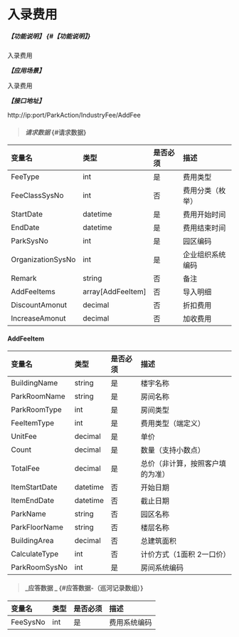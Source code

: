 # 入录费用

##### _【功能说明】_ {#【功能说明】}

入录费用

_**【应用场景】**_

入录费用

_**【接口地址】**_

http://ip:port/ParkAction/IndustryFee/AddFee

> #### _请求数据_ {#请求数据}

| 变量名 | 类型 | 是否必须 | 描述 |
| :--- | :--- | :--- | :--- |
| FeeType | int | 是 | 费用类型 |
| FeeClassSysNo | int | 否 | 费用分类（枚举） |
| StartDate | datetime | 是 | 费用开始时间 |
| EndDate | datetime | 是 | 费用结束时间 |
| ParkSysNo| int | 是 | 园区编码|
| OrganizationSysNo | int | 是 | 企业组织系统编码 |
| Remark | string| 否 | 备注|
| AddFeeItems | array[AddFeeItem] | 否 | 导入明细|
| DiscountAmonut| decimal | 否 |折扣费用|
| IncreaseAmonut| decimal | 否 |加收费用|




 #### AddFeeItem

| 变量名 | 类型 | 是否必须 | 描述 |
| :--- | :--- | :--- | :--- |
| BuildingName | string | 是  | 楼宇名称 |
| ParkRoomName| string | 是  | 房间名称|
|ParkRoomType | int | 是 |房间类型|
| FeeItemType| int | 是  |费用类型（端定义）|
| UnitFee| decimal | 是  |单价|
| Count| decimal | 是  |数量（支持小数点）|
| TotalFee| decimal | 是  |总价（非计算，按照客户填的为准）|
| ItemStartDate| datetime | 否 |开始日期|
| ItemEndDate| datetime | 否 |截止日期|
| ParkName | string | 否 | 园区名称 |
| ParkFloorName | string | 否 | 楼层名称 |
| BuildingArea| decimal | 否 |总建筑面积|
| CalculateType| int | 否 |计价方式（1面积 2一口价） |
| ParkRoomSysNo | int | 是 | 房间系统编码 |




> #### _应答数据 _ {#应答数据-（巡河记录数组）}

| 变量名 | 类型 | 是否必须 | 描述 |
| :--- | :--- | :--- | :--- |
| FeeSysNo | int | 是 | 费用系统编码 |









